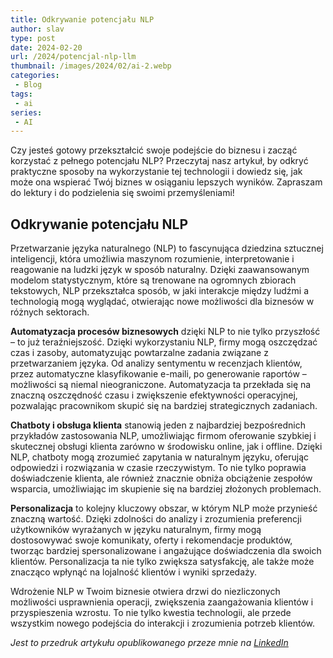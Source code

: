 ```yaml
---
title: Odkrywanie potencjału NLP
author: slav
type: post
date: 2024-02-20
url: /2024/potencjal-nlp-llm
thumbnail: /images/2024/02/ai-2.webp
categories:
 - Blog
tags:
 - ai
series:
 - AI
---
```


Czy jesteś gotowy przekształcić swoje podejście do biznesu i zacząć korzystać z pełnego potencjału NLP? Przeczytaj nasz artykuł, by odkryć praktyczne sposoby na wykorzystanie tej technologii i dowiedz się, jak może ona wspierać Twój biznes w osiąganiu lepszych wyników. Zapraszam do lektury i do podzielenia się swoimi przemyśleniami!

## Odkrywanie potencjału NLP

Przetwarzanie języka naturalnego (NLP) to fascynująca dziedzina sztucznej inteligencji, która umożliwia maszynom rozumienie, interpretowanie i reagowanie na ludzki język w sposób naturalny. Dzięki zaawansowanym modelom statystycznym, które są trenowane na ogromnych zbiorach tekstowych, NLP przekształca sposób, w jaki interakcje między ludźmi a technologią mogą wyglądać, otwierając nowe możliwości dla biznesów w różnych sektorach.

**Automatyzacja procesów biznesowych** dzięki NLP to nie tylko przyszłość – to już teraźniejszość. Dzięki wykorzystaniu NLP, firmy mogą oszczędzać czas i zasoby, automatyzując powtarzalne zadania związane z przetwarzaniem języka. Od analizy sentymentu w recenzjach klientów, przez automatyczne klasyfikowanie e-maili, po generowanie raportów – możliwości są niemal nieograniczone. Automatyzacja ta przekłada się na znaczną oszczędność czasu i zwiększenie efektywności operacyjnej, pozwalając pracownikom skupić się na bardziej strategicznych zadaniach.

**Chatboty i obsługa klienta** stanowią jeden z najbardziej bezpośrednich przykładów zastosowania NLP, umożliwiając firmom oferowanie szybkiej i skutecznej obsługi klienta zarówno w środowisku online, jak i offline. Dzięki NLP, chatboty mogą zrozumieć zapytania w naturalnym języku, oferując odpowiedzi i rozwiązania w czasie rzeczywistym. To nie tylko poprawia doświadczenie klienta, ale również znacznie obniża obciążenie zespołów wsparcia, umożliwiając im skupienie się na bardziej złożonych problemach.

**Personalizacja** to kolejny kluczowy obszar, w którym NLP może przynieść znaczną wartość. Dzięki zdolności do analizy i zrozumienia preferencji użytkowników wyrażanych w języku naturalnym, firmy mogą dostosowywać swoje komunikaty, oferty i rekomendacje produktów, tworząc bardziej spersonalizowane i angażujące doświadczenia dla swoich klientów. Personalizacja ta nie tylko zwiększa satysfakcję, ale także może znacząco wpłynąć na lojalność klientów i wyniki sprzedaży.

Wdrożenie NLP w Twoim biznesie otwiera drzwi do niezliczonych możliwości usprawnienia operacji, zwiększenia zaangażowania klientów i przyspieszenia wzrostu. To nie tylko kwestia technologii, ale przede wszystkim nowego podejścia do interakcji i zrozumienia potrzeb klientów.

_Jest to przedruk artykułu opublikowanego przeze mnie na [LinkedIn](https://www.linkedin.com/pulse/przewodnik-po-automatyzacji-i-personalizacji-w-slawomir-jasinski-yboqe/)_